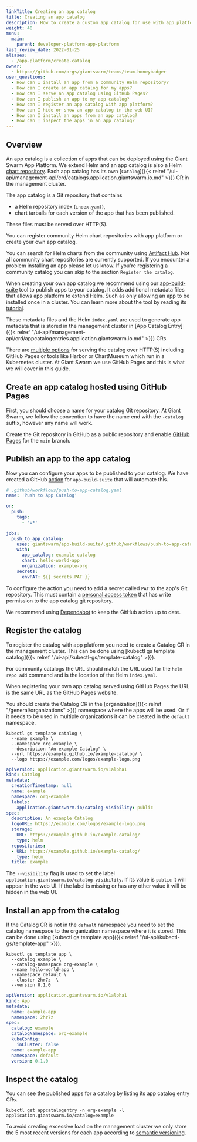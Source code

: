 ```yaml
---
linkTitle: Creating an app catalog
title: Creating an app catalog
description: How to create a custom app catalog for use with app platform and push helm charts to it.
weight: 40
menu:
  main:
    parent: developer-platform-app-platform
last_review_date: 2022-01-25
aliases:
  - /app-platform/create-catalog
owner:
  - https://github.com/orgs/giantswarm/teams/team-honeybadger
user_questions:
  - How can I install an app from a community Helm repository?
  - How can I create an app catalog for my apps?
  - How can I serve an app catalog using GitHub Pages?
  - How can I publish an app to my app catalog?
  - How can I register an app catalog with app platform?
  - How can I hide or show an app catalog in the web UI?
  - How can I install an apps from an app catalog?
  - How can I inspect the apps in an app catalog?
---
```


## Overview

An app catalog is a collection of apps that can be deployed using the Giant Swarm App Platform.
We extend Helm and an app catalog is also a Helm [chart repository](https://helm.sh/docs/topics/chart_repository/).
Each app catalog has its own [`Catalog`]({{< relref "/ui-api/management-api/crd/catalogs.application.giantswarm.io.md" >}})
CR in the management cluster.

The app catalog is a Git repository that contains

- a Helm repository index (`index.yaml`),
- chart tarballs for each version of the app that has been published.

These files must be served over HTTP(S).

You can register community Helm chart repositories with app platform or create
your own app catalog.

You can search for Helm charts from the community using [Artifact Hub](https://artifacthub.io/).
Not all community chart repositories are currently supported. If you encounter a
problem installing an app please let us know. If you're registering a community
catalog you can skip to the section `Register the catalog`.

When creating your own app catalog we recommend using our [app-build-suite](https://github.com/giantswarm/app-build-suite/)
tool to publish apps to your catalog. It adds additional metadata files that
allows app platform to extend Helm. Such as only allowing an app to be
installed once in a cluster. You can learn more about the tool by reading its
[tutorial](https://github.com/giantswarm/app-build-suite/blob/master/docs/tutorial.md).

These metadata files and the Helm `index.yaml` are used to generate app metadata
that is stored in the management cluster in [App Catalog Entry]({{< relref "/ui-api/management-api/crd/appcatalogentries.application.giantswarm.io.md" >}})
CRs.

There are [multiple options](https://helm.sh/docs/topics/chart_repository/#hosting-chart-repositories)
for serving the catalog over HTTP(S) including GitHub Pages or tools like Harbor or ChartMuseum which run in a
Kubernetes cluster. At Giant Swarm we use GitHub Pages and this is what we will
cover in this guide.

## Create an app catalog hosted using GitHub Pages

First, you should choose a name for your catalog Git repository. At Giant Swarm, we follow the convention to have the name end with the `-catalog` suffix, however any name will work.

Create the Git repository in GitHub as a public repository and enable
[GitHub Pages](https://docs.github.com/en/pages/quickstart) for the `main` branch.

## Publish an app to the app catalog

Now you can configure your apps to be published to your catalog. We have created
a GitHub [action](https://github.com/giantswarm/app-build-suite/blob/master/.github/workflows/push-to-app-catalog.yaml)
for `app-build-suite` that will automate this.

```yaml
# .github/workflows/push-to-app-catalog.yaml
name: 'Push to App Catalog'

on:
  push:
    tags:
      - 'v*'

jobs:
  push_to_app_catalog:
    uses: giantswarm/app-build-suite/.github/workflows/push-to-app-catalog.yaml@v1.1.0
    with:
      app_catalog: example-catalog
      chart: hello-world-app
      organization: example-org
    secrets:
      envPAT: ${{ secrets.PAT }}
```

To configure the action you need to add a secret called `PAT` to the app's Git
repository. This must contain a [personal access token](https://docs.github.com/en/authentication/keeping-your-account-and-data-secure/creating-a-personal-access-token)
that has write permission to the app catalog git repository.

We recommend using [Dependabot](https://docs.github.com/en/code-security/supply-chain-security/keeping-your-dependencies-updated-automatically/keeping-your-actions-up-to-date-with-dependabot)
to keep the GitHub action up to date.

## Register the catalog

To register the catalog with app platform you need to create a Catalog CR in the
management cluster. This can be done using [kubectl gs template catalog]({{< relref "/ui-api/kubectl-gs/template-catalog" >}}).

For community catalogs the URL should match the URL used for the `helm repo add`
command and is the location of the Helm `index.yaml`.

When registering your own app catalog served using GitHub Pages the URL is the
same URL as the GitHub Pages website.

You should create the Catalog CR in the [organization]({{< relref "/general/organizations" >}})
namespace where the apps will be used. Or if it needs to be used in multiple
organizations it can be created in the `default` namespace.

```nohighlight
kubectl gs template catalog \
  --name example \
  --namespace org-example \
  --description "An example Catalog" \
  --url https://example.github.io/example-catalog/ \
  --logo https://example.com/logos/example-logo.png
```

```yaml
apiVersion: application.giantswarm.io/v1alpha1
kind: Catalog
metadata:
  creationTimestamp: null
  name: example
  namespace: org-example
  labels:
    application.giantswarm.io/catalog-visibility: public
spec:
  description: An example Catalog
  logoURL: https://example.com/logos/example-logo.png
  storage:
    URL: https://example.github.io/example-catalog/
    type: helm
  repositories:
  - URL: https://example.github.io/example-catalog/
    type: helm
  title: example
```

The `--visibility` flag is used to set the label `application.giantswarm.io/catalog-visibility`.
If its value is `public` it will appear in the web UI. If the label is missing or
has any other value it will be hidden in the web UI.

## Install an app from the catalog

If the Catalog CR is not in the `default` namespace you need to set the catalog
namespace to the organization namespace where it is stored. This can be done using
[kubectl gs template app]({{< relref "/ui-api/kubectl-gs/template-app" >}}).

```nohighlight
kubectl gs template app \
  --catalog example \
  --catalog-namespace org-example \
  --name hello-world-app \
  --namespace default \
  --cluster 2hr7z  \
  --version 0.1.0
```

```yaml
apiVersion: application.giantswarm.io/v1alpha1
kind: App
metadata:
  name: example-app
  namespace: 2hr7z
spec:
  catalog: example
  catalogNamespace: org-example
  kubeConfig:
    inCluster: false
  name: example-app
  namespace: default
  version: 0.1.0
```

## Inspect the catalog

You can see the published apps for a catalog by listing its app catalog entry
CRs.

```nohighlight
kubectl get appcatalogentry -n org-example -l application.giantswarm.io/catalog=example
```

To avoid creating excessive load on the management cluster we only store the 5
most recent versions for each app according to [semantic versioning](https://semver.org/).

